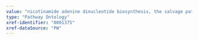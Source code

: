 ```yaml
---
value: "nicotinamide adenine dinucleotide biosynthesis, the salvage pathway"
type: "Pathway Ontology"
xref-identifier: "0001375"
xref-dataSource: "PW"
---
```


